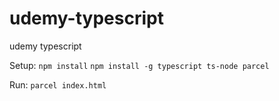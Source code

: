 # udemy-typescript
udemy typescript

Setup:
`npm install`
`npm install -g typescript ts-node parcel`

Run:
`parcel index.html`
